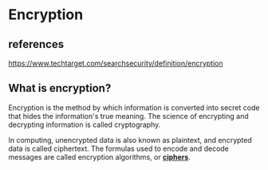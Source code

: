 # Encryption

## references

<https://www.techtarget.com/searchsecurity/definition/encryption>

## What is encryption?

Encryption is the method by which information is converted into secret code that hides the information's true meaning. The science of encrypting and decrypting information is called cryptography.

In computing, unencrypted data is also known as plaintext, and encrypted data is called ciphertext. The formulas used to encode and decode messages are called encryption algorithms, or **[ciphers](https://www.techtarget.com/searchsecurity/definition/cipher)**.
